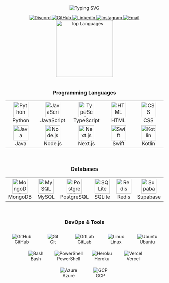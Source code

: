 
<p align="center">
  <img src="https://readme-typing-svg.demolab.com?font=Fira+Code&weight=600&size=28&duration=3000&pause=1000&color=3F8AFF&center=true&vCenter=true&random=false&width=800&lines=Welcome+to+my+GitHub+Profile!;Python+Developer+and+Automation+Engineer;Full-Stack+Web+and+AI+Developer;Software+Engineer+(Python+and+AI);Tech+Innovator+/+Product+Developer" alt="Typing SVG" />
</p>


<!-- Social Links with Badges -->
<div align="center">
  <a href="https://discordapp.com/users/271140080188522497">
    <img src="https://img.shields.io/badge/Discord-5865F2?style=for-the-badge&logo=discord&logoColor=white" alt="Discord" />
  </a>
  <a href="https://github.com/brutalharsh">
    <img src="https://img.shields.io/badge/GitHub-100000?style=for-the-badge&logo=github&logoColor=white" alt="GitHub" />
  </a>
  <a href="https://linkedin.com/in/harsh-kadyan">
    <img src="https://img.shields.io/badge/LinkedIn-0077B5?style=for-the-badge&logo=linkedin&logoColor=white" alt="LinkedIn" />
  </a>
  <a href="https://instagram.com/brutal_harsh">
    <img src="https://img.shields.io/badge/Instagram-E4405F?style=for-the-badge&logo=instagram" alt="Instagram" />
  </a>
  <a href="mailto:harshkadyan099@gmail.com">
    <img src="https://img.shields.io/badge/Email-D14836?style=for-the-badge&logo=gmail&logoColor=white" alt="Email" />
  </a>
</div>

<div align="center">

<!-- Top Languages -->
<img src="https://github-readme-stats.vercel.app/api/top-langs/?username=brutalharsh&layout=compact&hide_border=true&title_color=3F8AFF&text_color=c9d1d9&bg_color=0d1117&hide=Rust,Jinja,java,ruby,php,c%2B%2B,c%23,go,objective-c&langs_count=8" alt="Top Languages" height="180" />

</div>


<br clear="both">

<!-- Skills Section -->
<div align="center">

  <!-- Programming Languages -->
  <h3 align="center">Programming Languages</h3>
  <table align="center">
    <tr>
      <td align="center" width="96">
        <img src="https://skillicons.dev/icons?i=python" alt="Python" width="48" height="48" />
        <br>Python
      </td>
      <td align="center" width="96">
        <img src="https://skillicons.dev/icons?i=js" alt="JavaScript" width="48" height="48" />
        <br>JavaScript
      </td>
      <td align="center" width="96">
        <img src="https://skillicons.dev/icons?i=ts" alt="TypeScript" width="48" height="48" />
        <br>TypeScript
      </td>
      <td align="center" width="96">
        <img src="https://skillicons.dev/icons?i=html" alt="HTML" width="48" height="48" />
        <br>HTML
      </td>
      <td align="center" width="96">
        <img src="https://skillicons.dev/icons?i=css" alt="CSS" width="48" height="48" />
        <br>CSS
      </td>
    </tr>
    <tr>
      <td align="center" width="96">
        <img src="https://skillicons.dev/icons?i=java" alt="Java" width="48" height="48" />
        <br>Java
      </td>
      <td align="center" width="96">
        <img src="https://skillicons.dev/icons?i=nodejs" alt="Node.js" width="48" height="48" />
        <br>Node.js
      </td>
      <td align="center" width="96">
        <img src="https://skillicons.dev/icons?i=nextjs" alt="Next.js" width="48" height="48" />
        <br>Next.js
      </td>
      <td align="center" width="96">
        <img src="https://skillicons.dev/icons?i=swift" alt="Swift" width="48" height="48" />
        <br>Swift
      </td>
      <td align="center" width="96">
        <img src="https://skillicons.dev/icons?i=kotlin" alt="Kotlin" width="48" height="48" />
        <br>Kotlin
      </td>
    </tr>
  </table>

  <br/>

  <!-- Databases -->
  <h3 align="center">Databases</h3>
  <table align="center">
    <tr>
      <td align="center" width="96">
        <img src="https://skillicons.dev/icons?i=mongodb" alt="MongoDB" width="48" height="48" />
        <br>MongoDB
      </td>
      <td align="center" width="96">
        <img src="https://skillicons.dev/icons?i=mysql" alt="MySQL" width="48" height="48" />
        <br>MySQL
      </td>
      <td align="center" width="96">
        <img src="https://skillicons.dev/icons?i=postgres" alt="PostgreSQL" width="48" height="48" />
        <br>PostgreSQL
      </td>
      <td align="center" width="96">
        <img src="https://skillicons.dev/icons?i=sqlite" alt="SQLite" width="48" height="48" />
        <br>SQLite
      </td>
      <td align="center" width="96">
        <img src="https://skillicons.dev/icons?i=redis" alt="Redis" width="48" height="48" />
        <br>Redis
      </td>
      <td align="center" width="96">
        <img src="https://skillicons.dev/icons?i=supabase" alt="Supabase" width="48" height="48" />
        <br>Supabase
      </td>
    </tr>
  </table>

  <br/>

  <!-- DevOps & Tools -->
  <h3 align="center">DevOps & Tools</h3>
  <div align="center" style="display: flex; justify-content: center; flex-wrap: wrap; gap: 20px; padding: 10px;">
    <div align="center" style="min-width: 80px;">
      <img src="https://skillicons.dev/icons?i=github" alt="GitHub" /><br/>GitHub
    </div>
    <div align="center" style="min-width: 80px;">
      <img src="https://skillicons.dev/icons?i=git" alt="Git" /><br/>Git
    </div>
    <div align="center" style="min-width: 80px;">
      <img src="https://skillicons.dev/icons?i=gitlab" alt="GitLab" /><br/>GitLab
    </div>
    <div align="center" style="min-width: 80px;">
      <img src="https://skillicons.dev/icons?i=linux" alt="Linux" /><br/>Linux
    </div>
    <div align="center" style="min-width: 80px;">
      <img src="https://skillicons.dev/icons?i=ubuntu" alt="Ubuntu" /><br/>Ubuntu
    </div>
    <div align="center" style="min-width: 80px;">
      <img src="https://skillicons.dev/icons?i=bash" alt="Bash" /><br/>Bash
    </div>
    <div align="center" style="min-width: 80px;">
      <img src="https://skillicons.dev/icons?i=powershell" alt="PowerShell" /><br/>PowerShell
    </div>
    <div align="center" style="min-width: 80px;">
      <img src="https://skillicons.dev/icons?i=heroku" alt="Heroku" /><br/>Heroku
    </div>
    <div align="center" style="min-width: 80px;">
      <img src="https://skillicons.dev/icons?i=vercel" alt="Vercel" /><br/>Vercel
    </div>
    <div align="center" style="min-width: 80px;">
      <img src="https://skillicons.dev/icons?i=azure" alt="Azure" /><br/>Azure
    </div>
    <div align="center" style="min-width: 80px;">
      <img src="https://skillicons.dev/icons?i=gcp" alt="GCP" /><br/>GCP
    </div>
  </div>

</div>
